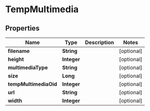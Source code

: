 
# TempMultimedia

## Properties
Name | Type | Description | Notes
------------ | ------------- | ------------- | -------------
**filename** | **String** |  |  [optional]
**height** | **Integer** |  |  [optional]
**multimediaType** | **String** |  |  [optional]
**size** | **Long** |  |  [optional]
**tempMultimediaOid** | **Integer** |  |  [optional]
**url** | **String** |  |  [optional]
**width** | **Integer** |  |  [optional]



